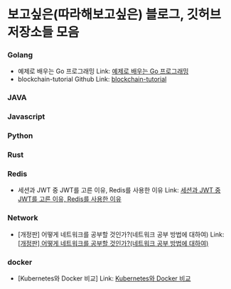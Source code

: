 # 보고싶은(따라해보고싶은) 블로그, 깃허브 저장소들 모음


### Golang
- 예제로 배우는 Go 프로그래밍 Link: [예제로 배우는 Go 프로그래밍](http://golang.site/)
- blockchain-tutorial Github Link: [blockchain-tutorial](https://github.com/mingrammer/blockchain-tutorial/tree/master/basic-prototype)



### JAVA



### Javascript



### Python



### Rust


### Redis
- 세션과 JWT 중 JWT를 고른 이유, Redis를 사용한 이유 Link: [세션과 JWT 중 JWT를 고른 이유, Redis를 사용한 이유](https://velog.io/@lluna/%EC%84%B8%EC%85%98%EA%B3%BC-JWT-%EC%A4%91-JWT%EB%A5%BC-%EA%B3%A0%EB%A5%B8-%EC%9D%B4%EC%9C%A0-Redis%EB%A5%BC-%EC%82%AC%EC%9A%A9%ED%95%9C-%EC%9D%B4%EC%9C%A0)


### Network
- [개정판] 어떻게 네트워크를 공부할 것인가?(네트워크 공부 방법에 대하여) Link: [[개정판] 어떻게 네트워크를 공부할 것인가?(네트워크 공부 방법에 대하여)](https://covenant.tistory.com/222)


### docker
- [Kubernetes와 Docker 비교] Link: [Kubernetes와 Docker 비교](https://www.atlassian.com/ko/microservices/microservices-architecture/kubernetes-vs-docker)

